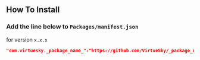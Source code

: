 ## How To Install

### Add the line below to `Packages/manifest.json`

for version `x.x.x`
```json
"com.virtuesky._package_name_":"https://github.com/VirtueSky/_package_name_.git#x.x.x",
```
